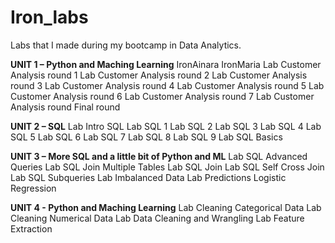 # Iron_labs
Labs that I made during my bootcamp in Data Analytics.


**UNIT 1 – Python and Maching Learning**
IronAinara
IronMaria
Lab Customer Analysis round 1
Lab Customer Analysis round 2
Lab Customer Analysis round 3
Lab Customer Analysis round 4
Lab Customer Analysis round 5
Lab Customer Analysis round 6
Lab Customer Analysis round 7
Lab Customer Analysis round Final round

**UNIT 2 – SQL**
Lab Intro SQL
Lab SQL 1 
Lab SQL 2
Lab SQL 3
Lab SQL 4
Lab SQL 5
Lab SQL 6
Lab SQL 7
Lab SQL 8 
Lab SQL 9
Lab SQL Basics

**UNIT 3 – More SQL and a little bit of Python and ML**
Lab SQL Advanced Queries
Lab SQL Join Multiple Tables
Lab SQL Join
Lab SQL Self Cross Join
Lab SQL Subqueries
Lab Imbalanced Data
Lab Predictions Logistic Regression

**UNIT 4 - Python and Maching Learning**
Lab Cleaning Categorical Data
Lab Cleaning Numerical Data
Lab Data Cleaning and Wrangling
Lab Feature Extraction
